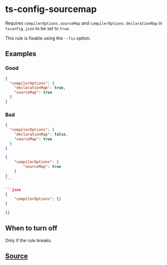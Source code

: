 # ts-config-sourcemap

Requires `compilerOptions.sourceMap` and `compilerOptions.declarationMap` in `tsconfig.json` to be set to `true`.

This rule is fixable using the `--fix` option.

## Examples

### Good

```json
{
  "compilerOptions": {
    "declarationMap": true,
    "sourceMap": true
  }
}
```

### Bad

```json
{
  "compilerOptions": {
    "declarationMap": false,
    "sourceMap": true
  }
}
```

````json
{
    "compilerOptions": {
        "sourceMap": true
    }
}
```

```json
{
    "compilerOptions": {}
}
````

```json
{}
```

## When to turn off

Only if the rule breaks.

## [Source](https://azure.github.io/azure-sdk/typescript_design.html#ts-config-sourcemap)

